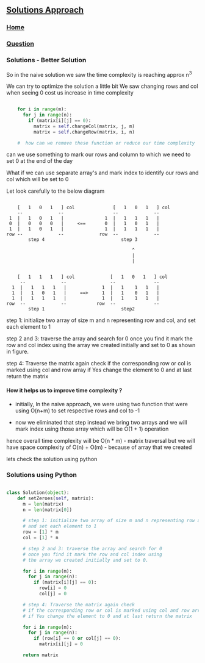 ## [Solutions Approach](../readme.md)

### [Home](../../../../README.md)

### [Question](../../readme.md)

### Solutions - Better Solution

So in the naive solution we saw the time complexity is reaching approx n<sup>3</sup>

We can try to optimize the solution a little bit
We saw changing rows and col when seeing 0 cost us increase in time complexity

```py

    for i in range(m):
      for j in range(n):
        if (matrix[i][j] == 0):
          matrix = self.changeCol(matrix, j, m)
          matrix = self.changeRow(matrix, i, n)

    #  how can we remove these function or reduce our time complexity


```

can we use something to mark our rows and column to which we need to set 0 at the end of the day

What if we can use separate array's and mark index to identify our rows and col which will be set to 0

Let look carefully to the below diagram

```

    [   1   0   1   ] col              [   1   0   1   ] col
    --             --                  --             --
 1  |   1   0   1   |               1  |   1   1   1   |
 0  |   0   0   0   |     <==       0  |   1   0   1   |
 1  |   1   0   1   |               1  |   1   1   1   |
row --             --             row  --             --
        step 4                            step 3

                                              ^
                                              |
                                              |


    [   1   1   1   ] col             [   1   0   1   ] col
     --             --                --              --
  1  |   1   1   1   |             1  |   1    1   1   |
  1  |   1   0   1   |     ==>     1  |   1    0   1   |
  1  |   1   1   1   |             1  |   1    1   1   |
row  --             --           row  --              --
        step 1                            step2

```

step 1: initialize two array of size m and n representing row and col, and set each element to 1

step 2 and 3: traverse the array and search for 0 once you find it mark the row and col index using the array we created initially and set to 0 as shown in figure.

step 4: Traverse the matrix again check if the corresponding row or col is marked using col and row array if Yes change the element to 0 and at last return the matrix

#### How it helps us to improve time complexity ?

- initially, In the naive approach,
  we were using two function that were using O(n+m) to set respective rows and col to -1

- now we eliminated that step instead we bring two arrays and we will mark index using those array which will be O(1 + 1) operation

hence overall time complexity will be O(n \* m) - matrix traversal
but we will have space complexity of O(n) + O(m) - because of array that we created

lets check the solution using python

### Solutions using Python

```py

class Solution(object):
    def setZeroes(self, matrix):
      m = len(matrix)
      n = len(matrix[0])

      # step 1: initialize two array of size m and n representing row and col,
      # and set each element to 1
      row = [1] * m
      col = [1] * n

      # step 2 and 3: traverse the array and search for 0
      # once you find it mark the row and col index using
      # the array we created initially and set to 0.

      for i in range(m):
        for j in range(n):
          if (matrix[i][j] == 0):
            row[i] = 0
            col[j] = 0

      # step 4: Traverse the matrix again check
      # if the corresponding row or col is marked using col and row array
      # if Yes change the element to 0 and at last return the matrix

      for i in range(m):
        for j in range(n):
          if (row[i] == 0 or col[j] == 0):
            matrix[i][j] = 0

      return matrix


```
